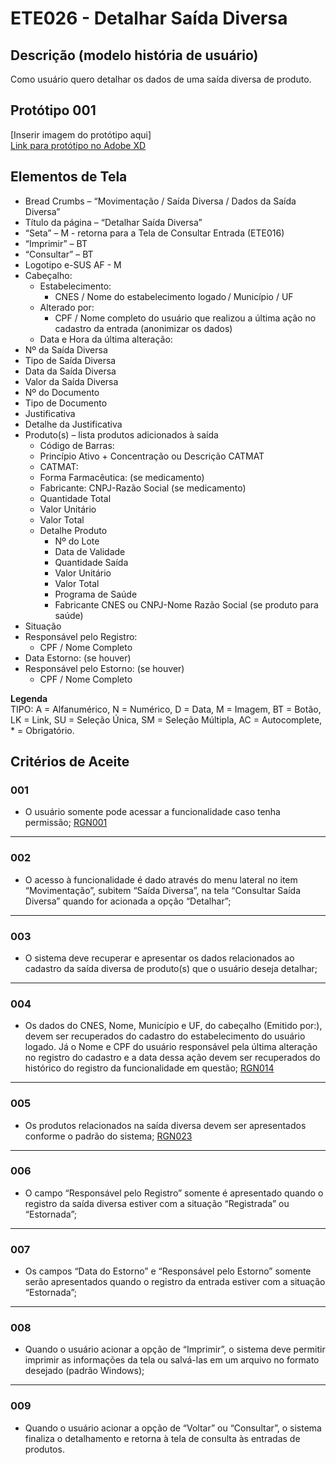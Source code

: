 # ETE026 - Detalhar Saída Diversa

## Descrição (modelo história de usuário)
Como usuário quero detalhar os dados de uma saída diversa de produto.

## Protótipo 001

[Inserir imagem do protótipo aqui]  
[Link para protótipo no Adobe XD](https://xd.adobe.com/view/153e76da-8687-401d-a008-4ba101ed6f9b-406d/)

## Elementos de Tela 
* Bread Crumbs – “Movimentação / Saída Diversa / Dados da Saída Diversa” 
* Título da página – “Detalhar Saída Diversa” 
* “Seta” – M - retorna para a Tela de Consultar Entrada (ETE016) 
* “Imprimir” – BT 
* “Consultar” – BT 
* Logotipo e-SUS AF - M 
* Cabeçalho:  
    * Estabelecimento: 
        * CNES / Nome do estabelecimento logado / Município / UF  
    * Alterado por:  
        * CPF / Nome completo do usuário que realizou a última ação no cadastro da entrada (anonimizar os dados)  
    * Data e Hora da última alteração: 
* Nº da Saída Diversa 
* Tipo de Saída Diversa  
* Data da Saída Diversa 
* Valor da Saída Diversa 
* Nº do Documento  
* Tipo de Documento  
* Justificativa 
* Detalhe da Justificativa 
* Produto(s) – lista produtos adicionados à saída 
    * Código de Barras: 
    * Princípio Ativo + Concentração ou Descrição CATMAT 
    * CATMAT: 
    * Forma Farmacêutica: (se medicamento) 
    * Fabricante: CNPJ-Razão Social (se medicamento) 
    * Quantidade Total 
    * Valor Unitário  
    * Valor Total  
    * Detalhe Produto 
        * Nº do Lote 
        * Data de Validade 
        * Quantidade Saída 
        * Valor Unitário  
        * Valor Total  
        * Programa de Saúde 
        * Fabricante CNES ou CNPJ-Nome Razão Social (se produto para saúde) 
* Situação 
* Responsável pelo Registro:  
    * CPF / Nome Completo  
* Data Estorno: (se houver) 
* Responsável pelo Estorno: (se houver) 
    * CPF / Nome Completo 

**Legenda**  
TIPO: A = Alfanumérico, N = Numérico, D = Data, M = Imagem, BT = Botão, LK = Link, SU = Seleção Única, SM = Seleção Múltipla, AC = Autocomplete, * = Obrigatório.
 
## Critérios de Aceite 
### 001
* O usuário somente pode acessar a funcionalidade caso tenha permissão; [RGN001](DocumentoDeRegrasv2.md#rgn001) 

---
### 002
* O acesso à funcionalidade é dado através do menu lateral no item “Movimentação”, subitem “Saída Diversa”, na tela “Consultar Saída Diversa” quando for acionada a opção “Detalhar”; 

---
### 003
* O sistema deve recuperar e apresentar os dados relacionados ao cadastro da saída diversa de produto(s) que o usuário deseja detalhar; 

---
### 004
* Os dados do CNES, Nome, Município e UF, do cabeçalho (Emitido por:), devem ser recuperados do cadastro do estabelecimento do usuário logado. Já o Nome e CPF do usuário responsável pela última alteração no registro do cadastro e a data dessa ação devem ser recuperados do histórico do registro da funcionalidade em questão; [RGN014](DocumentoDeRegrasv2.md#rgn014) 

---
### 005
* Os produtos relacionados na saída diversa devem ser apresentados conforme o padrão do sistema; [RGN023](DocumentoDeRegrasv2.md#rgn023) 

---
### 006
* O campo “Responsável pelo Registro” somente é apresentado quando o registro da saída diversa estiver com a situação “Registrada” ou “Estornada”; 

---
### 007
* Os campos “Data do Estorno” e “Responsável pelo Estorno” somente serão apresentados quando o registro da entrada estiver com a situação “Estornada”; 

---
### 008
* Quando o usuário acionar a opção de “Imprimir”, o sistema deve permitir imprimir as informações da tela ou salvá-las em um arquivo no formato desejado (padrão Windows); 

---
### 009
* Quando o usuário acionar a opção de “Voltar” ou “Consultar”, o sistema finaliza o detalhamento e retorna à tela de consulta às entradas de produtos. 

